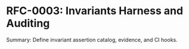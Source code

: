 # RFC-0003: Invariants Harness and Auditing

Summary: Define invariant assertion catalog, evidence, and CI hooks.

